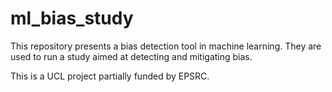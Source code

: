 # ml_bias_study

This repository presents a bias detection tool in machine learning. They are used to run a study aimed at detecting and mitigating bias.

This is a UCL project partially funded by EPSRC.
